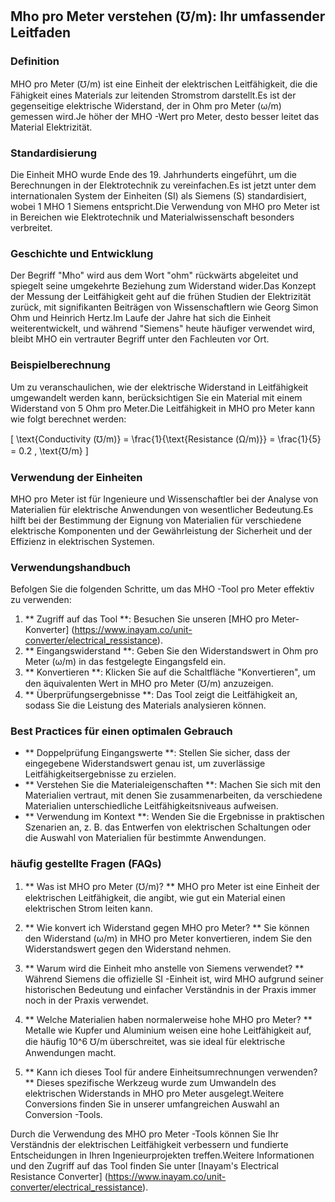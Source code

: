 ## Mho pro Meter verstehen (℧/m): Ihr umfassender Leitfaden

### Definition
MHO pro Meter (℧/m) ist eine Einheit der elektrischen Leitfähigkeit, die die Fähigkeit eines Materials zur leitenden Stromstrom darstellt.Es ist der gegenseitige elektrische Widerstand, der in Ohm pro Meter (ω/m) gemessen wird.Je höher der MHO -Wert pro Meter, desto besser leitet das Material Elektrizität.

### Standardisierung
Die Einheit MHO wurde Ende des 19. Jahrhunderts eingeführt, um die Berechnungen in der Elektrotechnik zu vereinfachen.Es ist jetzt unter dem internationalen System der Einheiten (SI) als Siemens (S) standardisiert, wobei 1 MHO 1 Siemens entspricht.Die Verwendung von MHO pro Meter ist in Bereichen wie Elektrotechnik und Materialwissenschaft besonders verbreitet.

### Geschichte und Entwicklung
Der Begriff "Mho" wird aus dem Wort "ohm" rückwärts abgeleitet und spiegelt seine umgekehrte Beziehung zum Widerstand wider.Das Konzept der Messung der Leitfähigkeit geht auf die frühen Studien der Elektrizität zurück, mit signifikanten Beiträgen von Wissenschaftlern wie Georg Simon Ohm und Heinrich Hertz.Im Laufe der Jahre hat sich die Einheit weiterentwickelt, und während "Siemens" heute häufiger verwendet wird, bleibt MHO ein vertrauter Begriff unter den Fachleuten vor Ort.

### Beispielberechnung
Um zu veranschaulichen, wie der elektrische Widerstand in Leitfähigkeit umgewandelt werden kann, berücksichtigen Sie ein Material mit einem Widerstand von 5 Ohm pro Meter.Die Leitfähigkeit in MHO pro Meter kann wie folgt berechnet werden:

\[ \text{Conductivity (℧/m)} = \frac{1}{\text{Resistance (Ω/m)}} = \frac{1}{5} = 0.2 \, \text{℧/m} \]

### Verwendung der Einheiten
MHO pro Meter ist für Ingenieure und Wissenschaftler bei der Analyse von Materialien für elektrische Anwendungen von wesentlicher Bedeutung.Es hilft bei der Bestimmung der Eignung von Materialien für verschiedene elektrische Komponenten und der Gewährleistung der Sicherheit und der Effizienz in elektrischen Systemen.

### Verwendungshandbuch
Befolgen Sie die folgenden Schritte, um das MHO -Tool pro Meter effektiv zu verwenden:
1. ** Zugriff auf das Tool **: Besuchen Sie unseren [MHO pro Meter-Konverter] (https://www.inayam.co/unit-converter/electrical_ressistance).
2. ** Eingangswiderstand **: Geben Sie den Widerstandswert in Ohm pro Meter (ω/m) in das festgelegte Eingangsfeld ein.
3. ** Konvertieren **: Klicken Sie auf die Schaltfläche "Konvertieren", um den äquivalenten Wert in MHO pro Meter (℧/m) anzuzeigen.
4. ** Überprüfungsergebnisse **: Das Tool zeigt die Leitfähigkeit an, sodass Sie die Leistung des Materials analysieren können.

### Best Practices für einen optimalen Gebrauch
- ** Doppelprüfung Eingangswerte **: Stellen Sie sicher, dass der eingegebene Widerstandswert genau ist, um zuverlässige Leitfähigkeitsergebnisse zu erzielen.
- ** Verstehen Sie die Materialeigenschaften **: Machen Sie sich mit den Materialien vertraut, mit denen Sie zusammenarbeiten, da verschiedene Materialien unterschiedliche Leitfähigkeitsniveaus aufweisen.
- ** Verwendung im Kontext **: Wenden Sie die Ergebnisse in praktischen Szenarien an, z. B. das Entwerfen von elektrischen Schaltungen oder die Auswahl von Materialien für bestimmte Anwendungen.

### häufig gestellte Fragen (FAQs)

1. ** Was ist MHO pro Meter (℧/m)? **
MHO pro Meter ist eine Einheit der elektrischen Leitfähigkeit, die angibt, wie gut ein Material einen elektrischen Strom leiten kann.

2. ** Wie konvert ich Widerstand gegen MHO pro Meter? **
Sie können den Widerstand (ω/m) in MHO pro Meter konvertieren, indem Sie den Widerstandswert gegen den Widerstand nehmen.

3. ** Warum wird die Einheit mho anstelle von Siemens verwendet? **
Während Siemens die offizielle SI -Einheit ist, wird MHO aufgrund seiner historischen Bedeutung und einfacher Verständnis in der Praxis immer noch in der Praxis verwendet.

4. ** Welche Materialien haben normalerweise hohe MHO pro Meter? **
Metalle wie Kupfer und Aluminium weisen eine hohe Leitfähigkeit auf, die häufig 10^6 ℧/m überschreitet, was sie ideal für elektrische Anwendungen macht.

5. ** Kann ich dieses Tool für andere Einheitsumrechnungen verwenden? **
Dieses spezifische Werkzeug wurde zum Umwandeln des elektrischen Widerstands in MHO pro Meter ausgelegt.Weitere Conversions finden Sie in unserer umfangreichen Auswahl an Conversion -Tools.

Durch die Verwendung des MHO pro Meter -Tools können Sie Ihr Verständnis der elektrischen Leitfähigkeit verbessern und fundierte Entscheidungen in Ihren Ingenieurprojekten treffen.Weitere Informationen und den Zugriff auf das Tool finden Sie unter [Inayam's Electrical Resistance Converter] (https://www.inayam.co/unit-converter/electrical_ressistance).